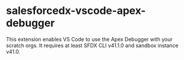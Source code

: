 # salesforcedx-vscode-apex-debugger
This extension enables VS Code to use the Apex Debugger with your scratch orgs.
It requires at least SFDX CLI v41.1.0 and sandbox instance v41.0.